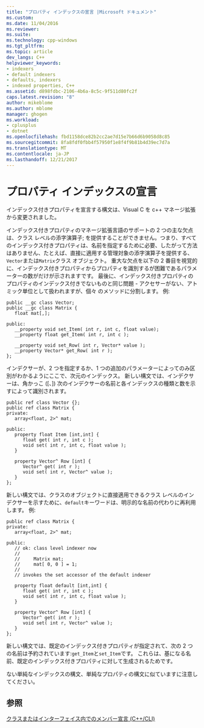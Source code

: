 ```yaml
---
title: "プロパティ インデックスの宣言 |Microsoft ドキュメント"
ms.custom: 
ms.date: 11/04/2016
ms.reviewer: 
ms.suite: 
ms.technology: cpp-windows
ms.tgt_pltfrm: 
ms.topic: article
dev_langs: C++
helpviewer_keywords:
- indexers
- default indexers
- defaults, indexers
- indexed properties, C++
ms.assetid: d898fdbc-2106-4b6a-8c5c-9f511d80fc2f
caps.latest.revision: "8"
author: mikeblome
ms.author: mblome
manager: ghogen
ms.workload:
- cplusplus
- dotnet
ms.openlocfilehash: fbd1158dce82b2cc2ae7d15e7b66d6b9058d8c85
ms.sourcegitcommit: 8fa8fdf0fbb4f57950f1e8f4f9b81b4d39ec7d7a
ms.translationtype: MT
ms.contentlocale: ja-JP
ms.lasthandoff: 12/21/2017
---
```

# <a name="property-index-declaration"></a>プロパティ インデックスの宣言
インデックス付きプロパティを宣言する構文は、Visual C を c++ マネージ拡張から変更されました。  
  
 インデックス付きプロパティのマネージ拡張言語のサポートの 2 つの主な欠点は、クラス レベルの添字演算子; を提供することができません。つまり、すべてのインデックス付きプロパティは、名前を指定するために必要、したがって方法はありません、たとえば、直接に適用する管理対象の添字演算子を提供する、`Vector`または`Matrix`クラス オブジェクト。 重大な欠点を以下の 2 番目を視覚的に、インデックス付きプロパティからプロパティを識別するが困難であるパラメーターの数がだけが示されますです。 最後に、インデックス付きプロパティのプロパティのインデックス付きでないものと同じ問題 - アクセサーがない、アトミック単位として扱われますが、個々 のメソッドに分割します。  例:  
  
```  
public __gc class Vector;  
public __gc class Matrix {  
   float mat[,];  
  
public:   
   __property void set_Item( int r, int c, float value);  
   __property float get_Item( int r, int c );  
  
   __property void set_Row( int r, Vector* value );  
   __property Vector* get_Row( int r );  
};  
```  
  
 インデクサーが、2 つを指定するか、1 つの追加のパラメーターによってのみ区別がわかるようにここで、次元のインデックス。 新しい構文では、インデクサーは、角かっこ ([、]) 次のインデクサーの名前と各インデックスの種類と数を示すによって識別されます。  
  
```  
public ref class Vector {};  
public ref class Matrix {  
private:  
   array<float, 2>^ mat;  
  
public:  
   property float Item [int,int] {  
      float get( int r, int c );  
      void set( int r, int c, float value );  
   }  
  
   property Vector^ Row [int] {  
      Vector^ get( int r );  
      void set( int r, Vector^ value );  
   }  
};  
```  
  
 新しい構文では、クラスのオブジェクトに直接適用できるクラス レベルのインデクサーを示すために、`default`キーワードは、明示的な名前の代わりに再利用します。 例:  
  
```  
public ref class Matrix {  
private:  
   array<float, 2>^ mat;  
  
public:  
   // ok: class level indexer now  
   //  
   //     Matrix mat;  
   //     mat[ 0, 0 ] = 1;   
   //  
   // invokes the set accessor of the default indexer  
  
   property float default [int,int] {  
      float get( int r, int c );  
      void set( int r, int c, float value );  
   }  
  
   property Vector^ Row [int] {  
      Vector^ get( int r );  
      void set( int r, Vector^ value );  
   }  
};  
```  
  
 新しい構文では、既定のインデックス付きプロパティが指定されて、次の 2 つの名前は予約されています:`get_Item`と`set_Item`です。 これらは、基になる名前、既定のインデックス付きプロパティに対して生成されるためです。  
  
 ない単純なインデックスの構文、単純なプロパティの構文に似ていますに注意してください。  
  
## <a name="see-also"></a>参照  
 [クラスまたはインターフェイス内でのメンバー宣言 (C++/CLI)](../dotnet/member-declarations-within-a-class-or-interface-cpp-cli.md)   
 